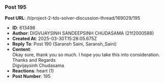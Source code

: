 ### Post 195
**Post URL**: /t/project-2-tds-solver-discussion-thread/169029/195
- **ID**: 613498
- **Author**: DIGVIJAYSINH SANDEEPSINH CHUDASAMA (21f2000588)
- **Created At**: 2025-03-30T15:28:05.675Z
- **Reply To**: Post 190 (Saransh Saini, Saransh_Saini)
- **Content**:  
  Okay sure, thank you so much. I hope you take this into consideration.<br>
Thanks and Regards<br>
Digvijaysinh Chudasama
- **Reactions**: heart (1)
- **Post Number**: 195

